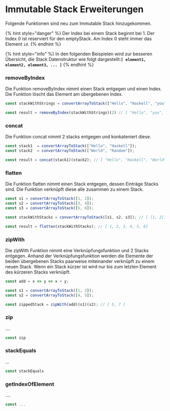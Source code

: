 # Immutable Stack Erweiterungen

Folgende Funktionen sind neu zum Immutable Stack hinzugekommen.

{% hint style="danger" %}
Der Index bei einem Stack beginnt bei 1. Der Index 0 ist reserviert für den emptyStack. Am Index 0 steht immer das Element `id`.
{% endhint %}

{% hint style="info" %}
In den folgenden Beispielen wird zur besseren Übersicht, die Stack Datenstruktur wie folgt dargestellt:**`[ element1, element2, element3, ... ]`**
{% endhint %}

### removeByIndex

Die Funktion removeByIndex nimmt einen Stack entgegen und einen Index. Die Funktion löscht das Element am übergebenen Index.

```javascript
const stackWithStrings = convertArrayToStack(["Hello", "Haskell", "you", "Rock", "the", "World"]);

const result = removeByIndex(stackWithStrings)(2) // [ "Hello", "you", "Rock", "the", "World" ]
```

### concat

Die Funktion concat nimmt 2 stacks entgegen und konkateniert diese.

```javascript
const stack1  = convertArrayToStack(["Hello", "Haskell"]);
const stack2  = convertArrayToStack(["World", "Random"]);

const result = concat(stack1)(stack2); // [ "Hello", "Haskell", "World", "Random" ]
```

### flatten

Die Funktion flatten nimmt einen Stack entgegen, dessen Einträge Stacks sind. Die Funktion verknüpft diese alle zusammen zu einem Stack.

```javascript
const s1 = convertArrayToStack([1, 2]);
const s2 = convertArrayToStack([3, 4]);
const s3 = convertArrayToStack([5, 6]);

const stackWithStacks = convertArrayToStack([s1, s2, s3]); // [ [1, 2], [3, 4], [5, 6] ]

const result = flatten(stackWithStacks); // [ 1, 2, 3, 4, 5, 6]
```

### zipWith

Die zipWith Funktion nimmt eine Verknüpfungsfunktion und 2 Stacks entgegen. Anhand der Verknüpfungsfunktion werden die Elemente der beiden übergebenen Stacks paarweise miteinander verknüpft zu einem neuen Stack. Wenn ein Stack kürzer ist wird nur bis zum letzten Element des kürzeren Stacks verknüpft.

```javascript
const add = x => y => x + y;

const s1 = convertArrayToStack([1, 2]);
const s2 = convertArrayToStack([4, 5]);

const zippedStack = zipWith(add)(s1)(s2); // [ 5, 7 ]
```

### zip

....

```javascript
const zip
```

### stackEquals

...

```javascript
const stackEquals
```

### getIndexOfElement

....

```javascript
const ...
```

